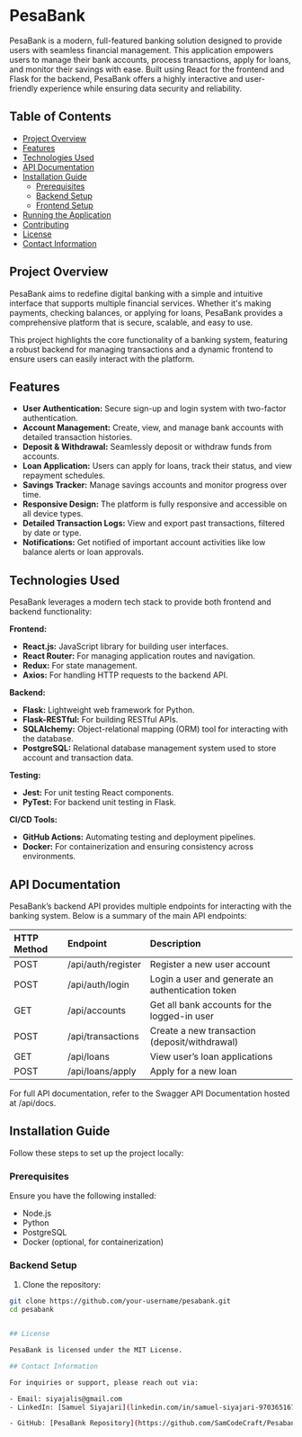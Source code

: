 # PesaBank

PesaBank is a modern, full-featured banking solution designed to provide users with seamless financial management. This application empowers users to manage their bank accounts, process transactions, apply for loans, and monitor their savings with ease. Built using React for the frontend and Flask for the backend, PesaBank offers a highly interactive and user-friendly experience while ensuring data security and reliability.

## Table of Contents

- [Project Overview](#project-overview)
- [Features](#features)
- [Technologies Used](#technologies-used)
- [API Documentation](#api-documentation)
- [Installation Guide](#installation-guide)
  - [Prerequisites](#prerequisites)
  - [Backend Setup](#backend-setup)
  - [Frontend Setup](#frontend-setup)
- [Running the Application](#running-the-application)
- [Contributing](#contributing)
- [License](#license)
- [Contact Information](#contact-information)

## Project Overview

PesaBank aims to redefine digital banking with a simple and intuitive interface that supports multiple financial services. Whether it's making payments, checking balances, or applying for loans, PesaBank provides a comprehensive platform that is secure, scalable, and easy to use.

This project highlights the core functionality of a banking system, featuring a robust backend for managing transactions and a dynamic frontend to ensure users can easily interact with the platform.

## Features

- **User Authentication:** Secure sign-up and login system with two-factor authentication.
- **Account Management:** Create, view, and manage bank accounts with detailed transaction histories.
- **Deposit & Withdrawal:** Seamlessly deposit or withdraw funds from accounts.
- **Loan Application:** Users can apply for loans, track their status, and view repayment schedules.
- **Savings Tracker:** Manage savings accounts and monitor progress over time.
- **Responsive Design:** The platform is fully responsive and accessible on all device types.
- **Detailed Transaction Logs:** View and export past transactions, filtered by date or type.
- **Notifications:** Get notified of important account activities like low balance alerts or loan approvals.

## Technologies Used

PesaBank leverages a modern tech stack to provide both frontend and backend functionality:

**Frontend:**

- **React.js:** JavaScript library for building user interfaces.
- **React Router:** For managing application routes and navigation.
- **Redux:** For state management.
- **Axios:** For handling HTTP requests to the backend API.

**Backend:**

- **Flask:** Lightweight web framework for Python.
- **Flask-RESTful:** For building RESTful APIs.
- **SQLAlchemy:** Object-relational mapping (ORM) tool for interacting with the database.
- **PostgreSQL:** Relational database management system used to store account and transaction data.

**Testing:**

- **Jest:** For unit testing React components.
- **PyTest:** For backend unit testing in Flask.

**CI/CD Tools:**

- **GitHub Actions:** Automating testing and deployment pipelines.
- **Docker:** For containerization and ensuring consistency across environments.

## API Documentation

PesaBank’s backend API provides multiple endpoints for interacting with the banking system. Below is a summary of the main API endpoints:

| HTTP Method | Endpoint                     | Description                                  |
| :---------- | :-------------------------- | :------------------------------------------- |
| POST        | /api/auth/register          | Register a new user account                  |
| POST        | /api/auth/login             | Login a user and generate an authentication token |
| GET         | /api/accounts                | Get all bank accounts for the logged-in user |
| POST        | /api/transactions           | Create a new transaction (deposit/withdrawal) |
| GET         | /api/loans                   | View user’s loan applications                |
| POST        | /api/loans/apply            | Apply for a new loan                         |

For full API documentation, refer to the Swagger API Documentation hosted at /api/docs.

## Installation Guide

Follow these steps to set up the project locally:

### Prerequisites

Ensure you have the following installed:

- Node.js
- Python
- PostgreSQL
- Docker (optional, for containerization)

### Backend Setup

1. Clone the repository:

```bash
git clone https://github.com/your-username/pesabank.git
cd pesabank


## License

PesaBank is licensed under the MIT License.

## Contact Information

For inquiries or support, please reach out via:

- Email: siyajalis@gmail.com
- LinkedIn: [Samuel Siyajari](linkedin.com/in/samuel-siyajari-970365167) 

- GitHub: [PesaBank Repository](https://github.com/SamCodeCraft/Pesabank-frontend) 
